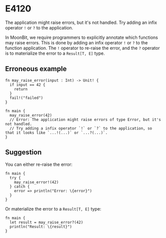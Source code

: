# E4120

The application might raise errors, but it's not handled. Try adding an infix
operator `!` or `?` to the application.

In MoonBit, we require programmers to explicitly annotate which functions may
raise errors. This is done by adding an infix operator `!` or `?` to the
function application. The `!` operator to re-raise the error, and the `?`
operator is to materialize the error to a `Result[T, E]` type.

## Erroneous example

```moonbit
fn may_raise_error(input : Int) -> Unit! {
  if input == 42 {
    return
  }
  fail!("failed")
}

fn main {
  may_raise_error(42)
  // Error: The application might raise errors of type Error, but it's not handled.
  // Try adding a infix operator `!` or `?` to the application, so that it looks like `...!(...)` or `...?(...)`.
}
```

## Suggestion

You can either re-raise the error:

```moonbit
fn main {
  try {
    may_raise_error!(42)
  } catch {
    error => println("Error: \{error}")
  }
}
```

Or materialize the error to a `Result[T, E]` type:

```moonbit
fn main {
  let result = may_raise_error?(42)
  println("Result: \{result}")
}
```
